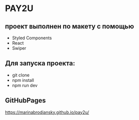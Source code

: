 # PAY2U

## проект выполнен по макету с помощью
* Styled Components
* React
* Swiper

## Для запуска проекта:
* git clone
* npm install
* npm run dev

## GitHubPages
https://marinabrodiansky.github.io/pay2u/


